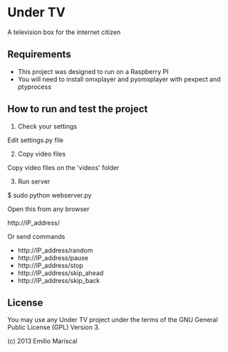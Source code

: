 # Under TV

A television box for the internet citizen 

## Requirements

* This project was designed to run on a Raspberry PI
* You will need to install omxplayer and pyomxplayer with pexpect and ptyprocess

## How to run and test the project

1) Check your settings

Edit settings.py file

2) Copy video files

Copy video files on the 'videos' folder

3) Run server

$ sudo python webserver.py

Open this from any browser

http://IP_address/

Or send commands

* http://IP_address/random
* http://IP_address/pause
* http://IP_address/stop
* http://IP_address/skip_ahead
* http://IP_address/skip_back

## License

You may use any Under TV project under the terms of the GNU General Public License (GPL) Version 3.

(c) 2013 Emilio Mariscal
